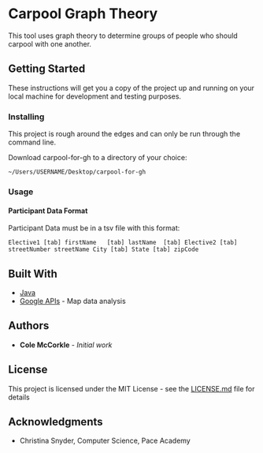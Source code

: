 # Carpool Graph Theory

This tool uses graph theory to determine groups of people who should carpool with one another. 

## Getting Started

These instructions will get you a copy of the project up and running on your local machine for development and testing purposes.

### Installing

This project is rough around the edges and can only be run through the command line.

Download carpool-for-gh to a directory of your choice:

```
~/Users/USERNAME/Desktop/carpool-for-gh
```

### Usage

#### Participant Data Format
Participant Data must be in a tsv file with this format:

```
Elective1 [tab] firstName	[tab] lastName	[tab] Elective2	[tab] streetNumber streetName City [tab] State [tab] zipCode
```
	

## Built With

* [Java](https://java.com/en/download/)
* [Google APIs](https://developers.google.com/products/) - Map data analysis

## Authors

* **Cole McCorkle** - *Initial work*

## License

This project is licensed under the MIT License - see the [LICENSE.md](LICENSE.md) file for details

## Acknowledgments

* Christina Snyder, Computer Science, Pace Academy
